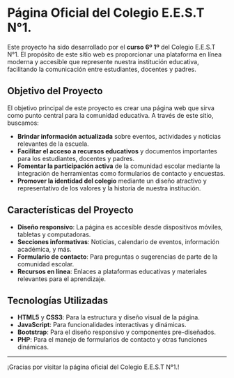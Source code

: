 # Página Oficial del Colegio E.E.S.T N°1.

Este proyecto ha sido desarrollado por el **curso 6º 1º** del Colegio E.E.S.T N°1. El propósito de este sitio web es proporcionar una plataforma en línea moderna y accesible que represente nuestra institución educativa, facilitando la comunicación entre estudiantes, docentes y padres.

## Objetivo del Proyecto

El objetivo principal de este proyecto es crear una página web que sirva como punto central para la comunidad educativa. A través de este sitio, buscamos:

- **Brindar información actualizada** sobre eventos, actividades y noticias relevantes de la escuela.
- **Facilitar el acceso a recursos educativos** y documentos importantes para los estudiantes, docentes y padres.
- **Fomentar la participación activa** de la comunidad escolar mediante la integración de herramientas como formularios de contacto y encuestas.
- **Promover la identidad del colegio** mediante un diseño atractivo y representativo de los valores y la historia de nuestra institución.

## Características del Proyecto

- **Diseño responsivo**: La página es accesible desde dispositivos móviles, tabletas y computadoras.
- **Secciones informativas**: Noticias, calendario de eventos, información académica, y más.
- **Formulario de contacto**: Para preguntas o sugerencias de parte de la comunidad escolar.
- **Recursos en línea**: Enlaces a plataformas educativas y materiales relevantes para el aprendizaje.

## Tecnologías Utilizadas

- **HTML5** y **CSS3**: Para la estructura y diseño visual de la página.
- **JavaScript**: Para funcionalidades interactivas y dinámicas.
- **Bootstrap**: Para el diseño responsivo y componentes pre-diseñados.
- **PHP**: Para el manejo de formularios de contacto y otras funciones dinámicas.

---

¡Gracias por visitar la página oficial del Colegio E.E.S.T N°1.!
